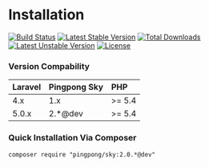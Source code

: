 # Installation

[![Build Status](https://travis-ci.org/pingpong-labs/sky.svg)](https://travis-ci.org/pingpong-labs/sky)
[![Latest Stable Version](https://poser.pugx.org/pingpong/sky/v/stable.svg)](https://packagist.org/packages/pingpong/sky) [![Total Downloads](https://poser.pugx.org/pingpong/sky/downloads.svg)](https://packagist.org/packages/pingpong/sky) [![Latest Unstable Version](https://poser.pugx.org/pingpong/sky/v/unstable.svg)](https://packagist.org/packages/pingpong/sky) [![License](https://poser.pugx.org/pingpong/sky/license.svg)](https://packagist.org/packages/pingpong/sky)

### Version Compability

 Laravel  | Pingpong Sky | PHP 
:---------|:---------------|:----
 4.x      | 1.x            |>= 5.4
 5.0.x    | 2.*@dev        |>= 5.4

### Quick Installation Via Composer

```
composer require "pingpong/sky:2.0.*@dev"
```